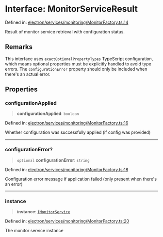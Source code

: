# Interface: MonitorServiceResult

Defined in: [electron/services/monitoring/MonitorFactory.ts:14](https://github.com/Nick2bad4u/Uptime-Watcher/blob/8a1973382d5fe14c52996ecda381894eb7ecd4a6/electron/services/monitoring/MonitorFactory.ts#L14)

Result of monitor service retrieval with configuration status.

## Remarks

This interface uses `exactOptionalPropertyTypes` TypeScript configuration,
which means optional properties must be explicitly handled to avoid type errors.
The `configurationError` property should only be included when there's an actual error.

## Properties

### configurationApplied

> **configurationApplied**: `boolean`

Defined in: [electron/services/monitoring/MonitorFactory.ts:16](https://github.com/Nick2bad4u/Uptime-Watcher/blob/8a1973382d5fe14c52996ecda381894eb7ecd4a6/electron/services/monitoring/MonitorFactory.ts#L16)

Whether configuration was successfully applied (if config was provided)

***

### configurationError?

> `optional` **configurationError**: `string`

Defined in: [electron/services/monitoring/MonitorFactory.ts:18](https://github.com/Nick2bad4u/Uptime-Watcher/blob/8a1973382d5fe14c52996ecda381894eb7ecd4a6/electron/services/monitoring/MonitorFactory.ts#L18)

Configuration error message if application failed (only present when there's an error)

***

### instance

> **instance**: [`IMonitorService`](../../types/interfaces/IMonitorService.md)

Defined in: [electron/services/monitoring/MonitorFactory.ts:20](https://github.com/Nick2bad4u/Uptime-Watcher/blob/8a1973382d5fe14c52996ecda381894eb7ecd4a6/electron/services/monitoring/MonitorFactory.ts#L20)

The monitor service instance
